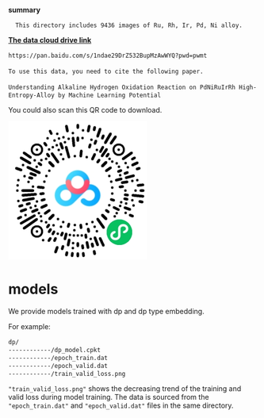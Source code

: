 **summary**

      This directory includes 9436 images of Ru, Rh, Ir, Pd, Ni alloy. 

[**The data cloud drive link**](https://pan.baidu.com/s/1ndae29DrZ532BupMzAwWYQ?pwd=pwmt)

```
https://pan.baidu.com/s/1ndae29DrZ532BupMzAwWYQ?pwd=pwmt

To use this data, you need to cite the following paper.

Understanding Alkaline Hydrogen Oxidation Reaction on PdNiRuIrRh High-Entropy-Alloy by Machine Learning Potential

```
You could also scan this QR code to download.

   ![Alt text](alloy_rq.png)
   

# **models**

We provide models trained with dp and dp type embedding.

For example:
```
dp/
------------/dp_model.cpkt
------------/epoch_train.dat
------------/epoch_valid.dat
------------/train_valid_loss.png
```

`"train_valid_loss.png"` shows the decreasing trend of the training and valid loss during model training. The data is sourced from the `"epoch_train.dat"` and `"epoch_valid.dat"` files in the same directory.



